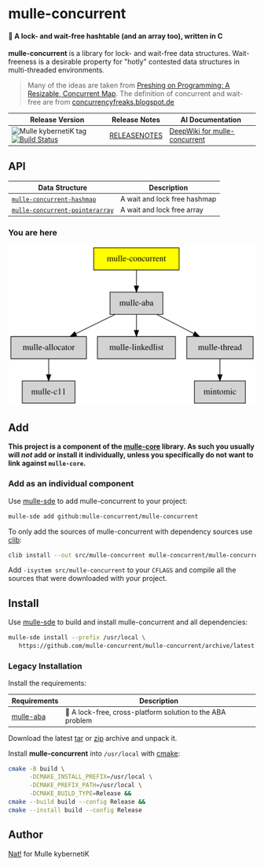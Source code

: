 # mulle-concurrent

#### 📶 A lock- and wait-free hashtable (and an array too), written in C

**mulle-concurrent** is a library for lock- and wait-free data structures.
Wait-freeness is a desirable property for "hotly" contested data structures
in multi-threaded environments.

> Many of the ideas are taken from [Preshing on Programming: A Resizable, Concurrent Map](http://preshing.com/20160222/a-resizable-concurrent-map/).
> The definition of concurrent and wait-free are from [concurrencyfreaks.blogspot.de](http://concurrencyfreaks.blogspot.de/2013/05/lock-free-and-wait-free-definition-and.html)



| Release Version                                       | Release Notes  | AI Documentation
|-------------------------------------------------------|----------------|---------------
| ![Mulle kybernetiK tag](https://img.shields.io/github/tag/mulle-concurrent/mulle-concurrent.svg) [![Build Status](https://github.com/mulle-concurrent/mulle-concurrent/workflows/CI/badge.svg)](//github.com/mulle-concurrent/mulle-concurrent/actions) | [RELEASENOTES](RELEASENOTES.md) | [DeepWiki for mulle-concurrent](https://deepwiki.com/mulle-concurrent/mulle-concurrent)


## API

| Data Structure                                    | Description
| --------------------------------------------------|-----------------------------------
| [`mulle-concurrent-hashmap`](dox/API_HASHMAP.md)  | A wait and lock free hashmap
| [`mulle-concurrent-pointerarray`](dox/API_POINTERARRAY.md)  | A wait and lock free array







### You are here

![Overview](overview.dot.svg)





## Add

**This project is a component of the [mulle-core](//github.com/mulle-core/mulle-core) library. As such you usually will *not* add or install it
individually, unless you specifically do not want to link against
`mulle-core`.**


### Add as an individual component

Use [mulle-sde](//github.com/mulle-sde) to add mulle-concurrent to your project:

``` sh
mulle-sde add github:mulle-concurrent/mulle-concurrent
```

To only add the sources of mulle-concurrent with dependency
sources use [clib](https://github.com/clibs/clib):


``` sh
clib install --out src/mulle-concurrent mulle-concurrent/mulle-concurrent
```

Add `-isystem src/mulle-concurrent` to your `CFLAGS` and compile all the sources that were downloaded with your project.


## Install

Use [mulle-sde](//github.com/mulle-sde) to build and install mulle-concurrent and all dependencies:

``` sh
mulle-sde install --prefix /usr/local \
   https://github.com/mulle-concurrent/mulle-concurrent/archive/latest.tar.gz
```

### Legacy Installation

Install the requirements:

| Requirements                                 | Description
|----------------------------------------------|-----------------------
| [mulle-aba](https://github.com/mulle-concurrent/mulle-aba)             | 🚮 A lock-free, cross-platform solution to the ABA problem

Download the latest [tar](https://github.com/mulle-concurrent/mulle-concurrent/archive/refs/tags/latest.tar.gz) or [zip](https://github.com/mulle-concurrent/mulle-concurrent/archive/refs/tags/latest.zip) archive and unpack it.

Install **mulle-concurrent** into `/usr/local` with [cmake](https://cmake.org):

``` sh
cmake -B build \
      -DCMAKE_INSTALL_PREFIX=/usr/local \
      -DCMAKE_PREFIX_PATH=/usr/local \
      -DCMAKE_BUILD_TYPE=Release &&
cmake --build build --config Release &&
cmake --install build --config Release
```


## Author

[Nat!](https://mulle-kybernetik.com/weblog) for Mulle kybernetiK  



